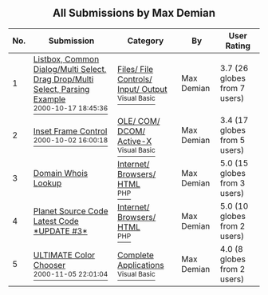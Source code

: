 ﻿<div align="center">

## All Submissions by Max Demian

</div>

No.  | Submission | Category | By   | User Rating
---- | ---------- | -------- | ---- | -----------
1 | [Listbox, Common Dialog/Multi Select, Drag Drop/Multi Select, Parsing Example<br /><sup>2000-10-17 18:45:36</sup>](https://github.com/Planet-Source-Code/max-demian-listbox-common-dialog-multi-select-drag-drop-multi-select-parsing-example__1-12097) | [Files/ File Controls/ Input/ Output<br /><sup>Visual Basic</sup>](../ByCategory/files-file-controls-input-output__1-3.md) | Max Demian | 3.7 (26 globes from 7 users)
2 | [Inset Frame Control<br /><sup>2000-10-02 16:00:18</sup>](https://github.com/Planet-Source-Code/max-demian-inset-frame-control__1-11857) | [OLE/ COM/ DCOM/ Active\-X<br /><sup>Visual Basic</sup>](../ByCategory/ole-com-dcom-active-x__1-29.md) | Max Demian | 3.4 (17 globes from 5 users)
3 | [Domain Whois Lookup<br />](https://github.com/Planet-Source-Code/max-demian-domain-whois-lookup__8-223) | [Internet/ Browsers/ HTML<br /><sup>PHP</sup>](../ByCategory/internet-browsers-html__8-9.md) | Max Demian | 5.0 (15 globes from 3 users)
4 | [Planet Source Code Latest Code \*UPDATE \#3\*<br />](https://github.com/Planet-Source-Code/max-demian-planet-source-code-latest-code-update-3__8-224) | [Internet/ Browsers/ HTML<br /><sup>PHP</sup>](../ByCategory/internet-browsers-html__8-9.md) | Max Demian | 5.0 (10 globes from 2 users)
5 | [ULTIMATE Color Chooser<br /><sup>2000-11-05 22:01:04</sup>](https://github.com/Planet-Source-Code/max-demian-ultimate-color-chooser__1-12568) | [Complete Applications<br /><sup>Visual Basic</sup>](../ByCategory/complete-applications__1-27.md) | Max Demian | 4.0 (8 globes from 2 users)

